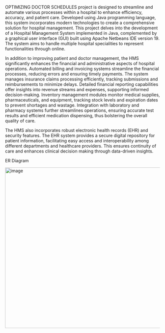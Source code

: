 OPTIMIZING DOCTOR SCHEDULES project is designed to streamline and 
automate various processes within a hospital to enhance efficiency, accuracy, and 
patient care. Developed using Java programming language, this system incorporates 
modern technologies to create a comprehensive solution for hospital management. 
This project delves into the development of a Hospital Management System 
implemented in Java, complemented by a graphical user interface (GUI) built using 
Apache Netbeans IDE version 19. The system aims to handle multiple hospital 
specialities to represent functionalities through online. 
 
In addition to improving patient and doctor management, the HMS significantly 
enhances the financial and administrative aspects of hospital operations. Automated 
billing and invoicing systems streamline the financial processes, reducing errors and 
ensuring timely payments. The system manages insurance claims processing 
efficiently, tracking submissions and reimbursements to minimize delays. Detailed 
financial reporting capabilities offer insights into revenue streams and expenses, 
supporting informed decision-making. Inventory management modules monitor 
medical supplies, pharmaceuticals, and equipment, tracking stock levels and 
expiration dates to prevent shortages and wastage. Integration with laboratory and 
pharmacy systems further streamlines operations, ensuring accurate test results and 
efficient medication dispensing, thus bolstering the overall quality of care. 
 
The HMS also incorporates robust electronic health records (EHR) and security 
features. The EHR system provides a secure digital repository for patient information, 
facilitating easy access and interoperability among different departments and 
healthcare providers. This ensures continuity of care and enhances clinical decision
making through data-driven insights. 


ER Diagram

<img width="1146" height="524" alt="image" src="https://github.com/user-attachments/assets/b8ed6a9f-b6c0-4189-94cb-ed7f937c9d74" />
